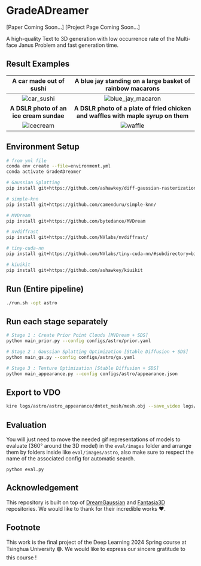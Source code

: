 # GradeADreamer

[Paper Coming Soon...] [Project Page Coming Soon...]

A high-quality Text to 3D generation with low occurrence rate of the Multi-face Janus Problem and fast generation time.

## Result Examples


A car made out of sushi |  A blue jay standing on a large basket of rainbow macarons
:-------------------------:|:-------------------------:
![car_sushi](eval/images/car_sushi/gad.gif) |  ![blue_jay_macaron](eval/images/blue_jay_macaron/gad.gif)
**A DSLR photo of an ice cream sundae** |  **A DSLR photo of a plate of fried chicken and waffles with maple syrup on them**
![icecream](eval/images/icecream/gad.gif) |  ![waffle](eval/images/waffle/gad.gif)

## Environment Setup
```bash
# from yml file
conda env create --file=environment.yml
conda activate GradeADreamer

# Gaussian Splatting
pip install git+https://github.com/ashawkey/diff-gaussian-rasterization

# simple-knn
pip install git+https://github.com/camenduru/simple-knn/

# MVDream
pip install git+https://github.com/bytedance/MVDream

# nvdiffrast
pip install git+https://github.com/NVlabs/nvdiffrast/

# tiny-cuda-nn
pip install git+https://github.com/NVlabs/tiny-cuda-nn/#subdirectory=bindings/torch

# kiuikit
pip install git+https://github.com/ashawkey/kiuikit
```

## Run (Entire pipeline)
```bash
./run.sh -opt astro
```

## Run each stage separately
```bash
# Stage 1 : Create Prior Point Clouds [MVDream + SDS]
python main_prior.py --config configs/astro/prior.yaml

# Stage 2 : Gaussian Splatting Optimization [Stable Diffusion + SDS]
python main_gs.py --config configs/astro/gs.yaml

# Stage 3 : Texture Optimization [Stable Diffusion + SDS]
python main_appearance.py --config configs/astro/appearance.json
```

## Export to VDO
```bash
kire logs/astro/astro_appearance/dmtet_mesh/mesh.obj --save_video logs/astro/astro_output_vdo.mp4 --wogui
```

## Evaluation

You will just need to move the needed gif representations of models to evaluate (360° around the 3D model) in the `eval/images` folder and arrange them by folders inside like `eval/images/astro`, also make sure to respect the name of the associated config for automatic search.

```
python eval.py
```

## Acknowledgement

This repository is built on top of [DreamGaussian](https://github.com/dreamgaussian/dreamgaussian) and [Fantasia3D](https://github.com/Gorilla-Lab-SCUT/Fantasia3D) repositories. We would like to thank for their incredible works ❤️.

## Footnote

This work is the final project of the Deep Learning 2024 Spring course at Tsinghua University 🟣. We would like to express our sincere gratitude to this course !
